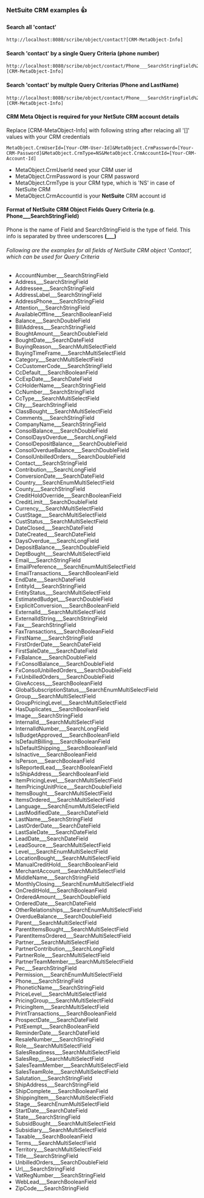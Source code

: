 ###		<b>NetSuite</b> CRM examples :+1:

####	Search all 'contact'
```
http://localhost:8080/scribe/object/contact?[CRM-MetaObject-Info]
```
####	Search 'contact' by a single Query Criteria (phone number)
```
http://localhost:8080/scribe/object/contact/Phone___SearchStringField%20is%204083380698/?[CRM-MetaObject-Info]
```
####	Search 'contact' by multple Query Criterias (Phone and LastName)
```
http://localhost:8080/scribe/object/contact/Phone___SearchStringField%20is%204083380698&LastName___SearchStringField%20contains%20Martin|Address___SearchStringField%20contains%204083380698/?[CRM-MetaObject-Info]
```
####	CRM Meta Object is required for your NetSute CRM account details

Replace [CRM-MetaObject-Info] with following string after relacing all '[]' values with your CRM credentials
```
MetaObject.CrmUserId=[Your-CRM-User-Id]&MetaObject.CrmPassword=[Your-CRM-Password]&MetaObject.CrmType=NS&MetaObject.CrmAccountId=[Your-CRM-Account-Id]
```

- MetaObject.CrmUserId need your CRM user id
- MetaObject.CrmPassword is your CRM password
- MetaObject.CrmType is your CRM type, which is 'NS' in case of NetSuite CRM
- MetaObject.CrmAccountId is your <b>NetSuite</b> CRM account id

####	Format of NetSuite CRM Object Fields Query Criteria (e.g. Phone___SearchStringField)
Phone is the name of Field and SearchStringField is the type of field. This info is separated by three underscores  <b>(___) </b>
######	Following are the examples for all fields of NetSuite CRM object 'Contact', which can be used for Query Criteria
-	AccountNumber___SearchStringField
-	Address___SearchStringField
-	Addressee___SearchStringField
-	AddressLabel___SearchStringField
-	AddressPhone___SearchStringField
-	Attention___SearchStringField
-	AvailableOffline___SearchBooleanField
-	Balance___SearchDoubleField
-	BillAddress___SearchStringField
-	BoughtAmount___SearchDoubleField
-	BoughtDate___SearchDateField
-	BuyingReason___SearchMultiSelectField
-	BuyingTimeFrame___SearchMultiSelectField
-	Category___SearchMultiSelectField
-	CcCustomerCode___SearchStringField
-	CcDefault___SearchBooleanField
-	CcExpDate___SearchDateField
-	CcHolderName___SearchStringField
-	CcNumber___SearchStringField
-	CcType___SearchMultiSelectField
-	City___SearchStringField
-	ClassBought___SearchMultiSelectField
-	Comments___SearchStringField
-	CompanyName___SearchStringField
-	ConsolBalance___SearchDoubleField
-	ConsolDaysOverdue___SearchLongField
-	ConsolDepositBalance___SearchDoubleField
-	ConsolOverdueBalance___SearchDoubleField
-	ConsolUnbilledOrders___SearchDoubleField
-	Contact___SearchStringField
-	Contribution___SearchLongField
-	ConversionDate___SearchDateField
-	Country___SearchEnumMultiSelectField
-	County___SearchStringField
-	CreditHoldOverride___SearchBooleanField
-	CreditLimit___SearchDoubleField
-	Currency___SearchMultiSelectField
-	CustStage___SearchMultiSelectField
-	CustStatus___SearchMultiSelectField
-	DateClosed___SearchDateField
-	DateCreated___SearchDateField
-	DaysOverdue___SearchLongField
-	DepositBalance___SearchDoubleField
-	DeptBought___SearchMultiSelectField
-	Email___SearchStringField
-	EmailPreference___SearchEnumMultiSelectField
-	EmailTransactions___SearchBooleanField
-	EndDate___SearchDateField
-	EntityId___SearchStringField
-	EntityStatus___SearchMultiSelectField
-	EstimatedBudget___SearchDoubleField
-	ExplicitConversion___SearchBooleanField
-	ExternalId___SearchMultiSelectField
-	ExternalIdString___SearchStringField
-	Fax___SearchStringField
-	FaxTransactions___SearchBooleanField
-	FirstName___SearchStringField
-	FirstOrderDate___SearchDateField
-	FirstSaleDate___SearchDateField
-	FxBalance___SearchDoubleField
-	FxConsolBalance___SearchDoubleField
-	FxConsolUnbilledOrders___SearchDoubleField
-	FxUnbilledOrders___SearchDoubleField
-	GiveAccess___SearchBooleanField
-	GlobalSubscriptionStatus___SearchEnumMultiSelectField
-	Group___SearchMultiSelectField
-	GroupPricingLevel___SearchMultiSelectField
-	HasDuplicates___SearchBooleanField
-	Image___SearchStringField
-	InternalId___SearchMultiSelectField
-	InternalIdNumber___SearchLongField
-	IsBudgetApproved___SearchBooleanField
-	IsDefaultBilling___SearchBooleanField
-	IsDefaultShipping___SearchBooleanField
-	IsInactive___SearchBooleanField
-	IsPerson___SearchBooleanField
-	IsReportedLead___SearchBooleanField
-	IsShipAddress___SearchBooleanField
-	ItemPricingLevel___SearchMultiSelectField
-	ItemPricingUnitPrice___SearchDoubleField
-	ItemsBought___SearchMultiSelectField
-	ItemsOrdered___SearchMultiSelectField
-	Language___SearchEnumMultiSelectField
-	LastModifiedDate___SearchDateField
-	LastName___SearchStringField
-	LastOrderDate___SearchDateField
-	LastSaleDate___SearchDateField
-	LeadDate___SearchDateField
-	LeadSource___SearchMultiSelectField
-	Level___SearchEnumMultiSelectField
-	LocationBought___SearchMultiSelectField
-	ManualCreditHold___SearchBooleanField
-	MerchantAccount___SearchMultiSelectField
-	MiddleName___SearchStringField
-	MonthlyClosing___SearchEnumMultiSelectField
-	OnCreditHold___SearchBooleanField
-	OrderedAmount___SearchDoubleField
-	OrderedDate___SearchDateField
-	OtherRelationships___SearchEnumMultiSelectField
-	OverdueBalance___SearchDoubleField
-	Parent___SearchMultiSelectField
-	ParentItemsBought___SearchMultiSelectField
-	ParentItemsOrdered___SearchMultiSelectField
-	Partner___SearchMultiSelectField
-	PartnerContribution___SearchLongField
-	PartnerRole___SearchMultiSelectField
-	PartnerTeamMember___SearchMultiSelectField
-	Pec___SearchStringField
-	Permission___SearchEnumMultiSelectField
-	Phone___SearchStringField
-	PhoneticName___SearchStringField
-	PriceLevel___SearchMultiSelectField
-	PricingGroup___SearchMultiSelectField
-	PricingItem___SearchMultiSelectField
-	PrintTransactions___SearchBooleanField
-	ProspectDate___SearchDateField
-	PstExempt___SearchBooleanField
-	ReminderDate___SearchDateField
-	ResaleNumber___SearchStringField
-	Role___SearchMultiSelectField
-	SalesReadiness___SearchMultiSelectField
-	SalesRep___SearchMultiSelectField
-	SalesTeamMember___SearchMultiSelectField
-	SalesTeamRole___SearchMultiSelectField
-	Salutation___SearchStringField
-	ShipAddress___SearchStringField
-	ShipComplete___SearchBooleanField
-	ShippingItem___SearchMultiSelectField
-	Stage___SearchEnumMultiSelectField
-	StartDate___SearchDateField
-	State___SearchStringField
-	SubsidBought___SearchMultiSelectField
-	Subsidiary___SearchMultiSelectField
-	Taxable___SearchBooleanField
-	Terms___SearchMultiSelectField
-	Territory___SearchMultiSelectField
-	Title___SearchStringField
-	UnbilledOrders___SearchDoubleField
-	Url___SearchStringField
-	VatRegNumber___SearchStringField
-	WebLead___SearchBooleanField
-	ZipCode___SearchStringField